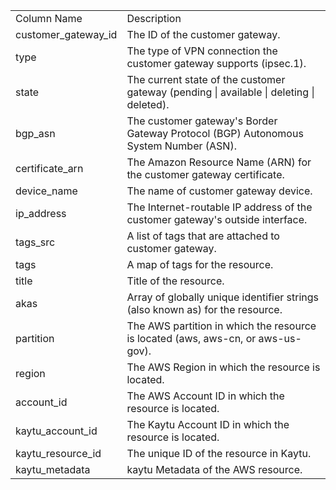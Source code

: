 <table>
	<tr><td>Column Name</td><td>Description</td></tr>
	<tr><td>customer_gateway_id</td><td>The ID of the customer gateway.</td></tr>
	<tr><td>type</td><td>The type of VPN connection the customer gateway supports (ipsec.1).</td></tr>
	<tr><td>state</td><td>The current state of the customer gateway (pending | available | deleting | deleted).</td></tr>
	<tr><td>bgp_asn</td><td>The customer gateway's Border Gateway Protocol (BGP) Autonomous System Number (ASN).</td></tr>
	<tr><td>certificate_arn</td><td>The Amazon Resource Name (ARN) for the customer gateway certificate.</td></tr>
	<tr><td>device_name</td><td>The name of customer gateway device.</td></tr>
	<tr><td>ip_address</td><td>The Internet-routable IP address of the customer gateway's outside interface.</td></tr>
	<tr><td>tags_src</td><td>A list of tags that are attached to customer gateway.</td></tr>
	<tr><td>tags</td><td>A map of tags for the resource.</td></tr>
	<tr><td>title</td><td>Title of the resource.</td></tr>
	<tr><td>akas</td><td>Array of globally unique identifier strings (also known as) for the resource.</td></tr>
	<tr><td>partition</td><td>The AWS partition in which the resource is located (aws, aws-cn, or aws-us-gov).</td></tr>
	<tr><td>region</td><td>The AWS Region in which the resource is located.</td></tr>
	<tr><td>account_id</td><td>The AWS Account ID in which the resource is located.</td></tr>
	<tr><td>kaytu_account_id</td><td>The Kaytu Account ID in which the resource is located.</td></tr>
	<tr><td>kaytu_resource_id</td><td>The unique ID of the resource in Kaytu.</td></tr>
	<tr><td>kaytu_metadata</td><td>kaytu Metadata of the AWS resource.</td></tr>
</table>